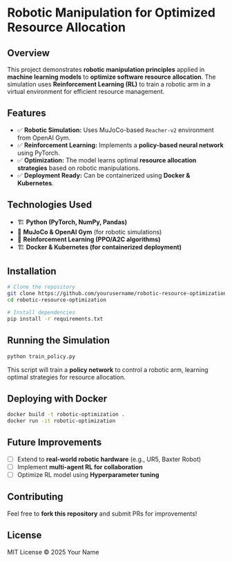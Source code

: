 # Robotic Manipulation for Optimized Resource Allocation

## Overview
This project demonstrates **robotic manipulation principles** applied in **machine learning models** to **optimize software resource allocation**. The simulation uses **Reinforcement Learning (RL)** to train a robotic arm in a virtual environment for efficient resource management.

## Features
- ✅ **Robotic Simulation:** Uses MuJoCo-based `Reacher-v2` environment from OpenAI Gym.
- ✅ **Reinforcement Learning:** Implements a **policy-based neural network** using PyTorch.
- ✅ **Optimization:** The model learns optimal **resource allocation strategies** based on robotic manipulations.
- ✅ **Deployment Ready:** Can be containerized using **Docker & Kubernetes**.

## Technologies Used
- 🏗 **Python (PyTorch, NumPy, Pandas)**
- 🤖 **MuJoCo & OpenAI Gym** (for robotic simulations)
- 🚀 **Reinforcement Learning (PPO/A2C algorithms)**
- 🏗 **Docker & Kubernetes (for containerized deployment)**

## Installation
```bash
# Clone the repository
git clone https://github.com/yourusername/robotic-resource-optimization.git
cd robotic-resource-optimization

# Install dependencies
pip install -r requirements.txt
```

## Running the Simulation
```bash
python train_policy.py
```
This script will train a **policy network** to control a robotic arm, learning optimal strategies for resource allocation.

## Deploying with Docker
```bash
docker build -t robotic-optimization .
docker run -it robotic-optimization
```

## Future Improvements
- [ ] Extend to **real-world robotic hardware** (e.g., UR5, Baxter Robot)
- [ ] Implement **multi-agent RL for collaboration**
- [ ] Optimize RL model using **Hyperparameter tuning**

## Contributing
Feel free to **fork this repository** and submit PRs for improvements!

## License
MIT License © 2025 Your Name
